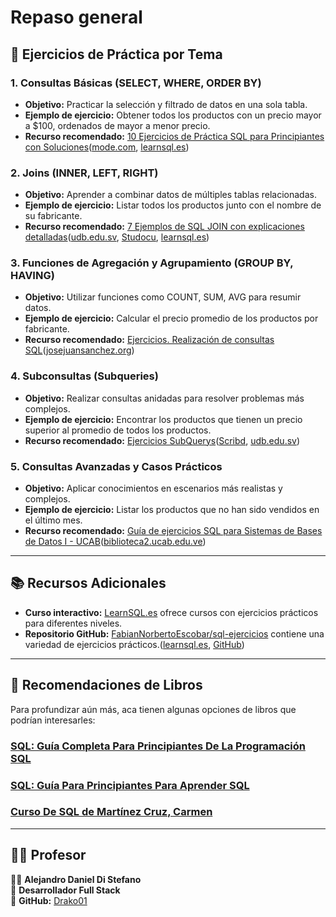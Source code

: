 # Repaso general

## 🧠 Ejercicios de Práctica por Tema

### 1. **Consultas Básicas (SELECT, WHERE, ORDER BY)**

* **Objetivo:** Practicar la selección y filtrado de datos en una sola tabla.
* **Ejemplo de ejercicio:** Obtener todos los productos con un precio mayor a \$100, ordenados de mayor a menor precio.
* **Recurso recomendado:** [10 Ejercicios de Práctica SQL para Principiantes con Soluciones](https://learnsql.es/blog/10-ejercicios-de-practica-sql-para-principiantes-con-soluciones/)([mode.com][1], [learnsql.es][2])

### 2. **Joins (INNER, LEFT, RIGHT)**

* **Objetivo:** Aprender a combinar datos de múltiples tablas relacionadas.
* **Ejemplo de ejercicio:** Listar todos los productos junto con el nombre de su fabricante.
* **Recurso recomendado:** [7 Ejemplos de SQL JOIN con explicaciones detalladas](https://learnsql.es/blog/7-ejemplos-de-sql-join-con-explicaciones-detalladas/)([udb.edu.sv][3], [Studocu][4], [learnsql.es][5])

### 3. **Funciones de Agregación y Agrupamiento (GROUP BY, HAVING)**

* **Objetivo:** Utilizar funciones como COUNT, SUM, AVG para resumir datos.
* **Ejemplo de ejercicio:** Calcular el precio promedio de los productos por fabricante.
* **Recurso recomendado:** [Ejercicios. Realización de consultas SQL](https://josejuansanchez.org/bd/ejercicios-consultas-sql/index.html)([josejuansanchez.org][6])

### 4. **Subconsultas (Subqueries)**

* **Objetivo:** Realizar consultas anidadas para resolver problemas más complejos.
* **Ejemplo de ejercicio:** Encontrar los productos que tienen un precio superior al promedio de todos los productos.
* **Recurso recomendado:** [Ejercicios SubQuerys](https://es.scribd.com/document/219914360/Ejercicios-SubQuerys)([Scribd][7], [udb.edu.sv][3])

### 5. **Consultas Avanzadas y Casos Prácticos**

* **Objetivo:** Aplicar conocimientos en escenarios más realistas y complejos.
* **Ejemplo de ejercicio:** Listar los productos que no han sido vendidos en el último mes.
* **Recurso recomendado:** [Guía de ejercicios SQL para Sistemas de Bases de Datos I - UCAB](https://biblioteca2.ucab.edu.ve/anexos/biblioteca/marc/texto/AAU4531.pdf)([biblioteca2.ucab.edu.ve][8])

---

## 📚 Recursos Adicionales

* **Curso interactivo:** [LearnSQL.es](https://learnsql.es/) ofrece cursos con ejercicios prácticos para diferentes niveles.
* **Repositorio GitHub:** [FabianNorbertoEscobar/sql-ejercicios](https://github.com/FabianNorbertoEscobar/sql-ejercicios) contiene una variedad de ejercicios prácticos.([learnsql.es][9], [GitHub][10])

---

## 📘 Recomendaciones de Libros

Para profundizar aún más, aca tienen algunas opciones de libros que podrían interesarles:

### [SQL: Guía Completa Para Principiantes De La Programación SQL]()

### [SQL: Guía Para Principiantes Para Aprender SQL]()

### [Curso De SQL de Martínez Cruz, Carmen]()

---

## 🧑‍🏫 Profesor  

👨‍💻 **Alejandro Daniel Di Stefano**  
📌 **Desarrollador Full Stack**  
🔗 **GitHub:** [Drako01](https://github.com/Drako01)  

[1]: https://mode.com/sql-tutorial/sql-joins-where-vs-on/?utm_source=chatgpt.com "SQL Joins Using WHERE or ON - Mode Analytics"
[2]: https://learnsql.es/blog/10-ejercicios-de-practica-sql-para-principiantes-con-soluciones/?utm_source=chatgpt.com "10 Ejercicios de Práctica SQL para Principiantes con Soluciones"
[3]: https://www.udb.edu.sv/udb_files/recursos_guias/informatica-ingenieria/modelamiento-y-diseno-de-base-de-datos/2019/ii/guia-6.pdf?utm_source=chatgpt.com "[PDF] Guía N° 6 Tema: Combinación de tablas"
[4]: https://www.studocu.com/cl/document/centro-de-formacion-tecnica-estatal-tarapaca/taller-de-base-de-datos/guia-ejercicios-sql-join-resuelta/37727533?utm_source=chatgpt.com "Guía Ejercicios SQL JOIN - resuelta - Carrera TNS en Informática y ..."
[5]: https://learnsql.es/blog/7-ejemplos-de-sql-join-con-explicaciones-detalladas/?utm_source=chatgpt.com "7 Ejemplos de SQL JOIN con explicaciones detalladas | LearnSQL.es"
[6]: https://josejuansanchez.org/bd/ejercicios-consultas-sql/index.html?utm_source=chatgpt.com "Ejercicios. Realización de consultas SQL"
[7]: https://es.scribd.com/document/219914360/Ejercicios-SubQuerys?utm_source=chatgpt.com "Ejercicios SubQuerys | PDF | SQL | Gestión de datos - Scribd"
[8]: https://biblioteca2.ucab.edu.ve/anexos/biblioteca/marc/texto/AAU4531.pdf?utm_source=chatgpt.com "[PDF] Guía de ejercicios SQL para Sistemas de Bases de Datos I - UCAB"
[9]: https://learnsql.es/blog/22-ejercicios-para-practicar-comandos-sql/?utm_source=chatgpt.com "22 Ejercicios para Practicar Comandos SQL | LearnSQL.es"
[10]: https://github.com/FabianNorbertoEscobar/sql-ejercicios?utm_source=chatgpt.com "FabianNorbertoEscobar/sql-ejercicios: Ejercicios de SQL ... - GitHub"
